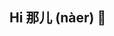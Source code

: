 ## Hi 那儿 (nàer) 👋

<!--
**ichaoo/ichaoo** 是一个 ✨ _特殊_ ✨ 存储库，因为它的 `README.md` (此文件) 显示在您的 GitHub 个人资料中.

以下是一些帮助您入门的想法:

- 🔭 我目前正在处理 ...
- 🌱 我目前正在学习 ...
- 👯 我正在寻找合作 ...
- 🤔 我正在寻找 ...
- 💬 询问我 ...
- 📫 如何联系我: ...
- 😄 代词: ...
- ⚡ 趣闻: ...
-->
